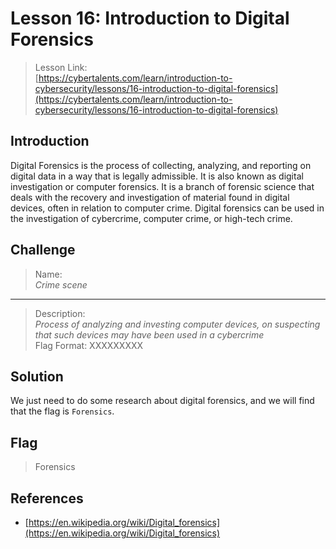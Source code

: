 # Lesson 16: Introduction to Digital Forensics

> Lesson Link:\
> [https://cybertalents.com/learn/introduction-to-cybersecurity/lessons/16-introduction-to-digital-forensics](https://cybertalents.com/learn/introduction-to-cybersecurity/lessons/16-introduction-to-digital-forensics)

## Introduction

Digital Forensics is the process of collecting, analyzing, and reporting on digital data in a way that is legally admissible. It is also known as digital investigation or computer forensics. It is a branch of forensic science that deals with the recovery and investigation of material found in digital devices, often in relation to computer crime. Digital forensics can be used in the investigation of cybercrime, computer crime, or high-tech crime.

## Challenge

> Name:\
> *Crime scene*

---

> Description:\
> *Process of analyzing and investing computer devices, on suspecting that such devices may have been used in a cybercrime*\
> Flag Format: XXXXXXXXX

## Solution

We just need to do some research about digital forensics, and we will find that the flag is `Forensics`.

## Flag

> Forensics

## References

- [https://en.wikipedia.org/wiki/Digital_forensics](https://en.wikipedia.org/wiki/Digital_forensics)
